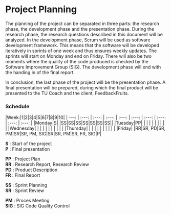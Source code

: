 # Project Planning
The planning of the project can be separated in three parts: the research phase, the development phase and the presentation phase. During the research phase, the research questions described in this document will be analyzed. In the development phase, Scrum will be used as software development framework. This means that the software will be developed iteratively in sprints of one week and thus ensures weekly updates. The sprints will start on Monday and end on Friday. There will also be two moments where the quality of the code produced is checked by the Software Improvement Group (SIG). The development phase will end with the handing in of the final report.

In conclusion, the last phase of the project will be the presentation phase. A final presentation will be prepared, during which the final product will be presented to the TU Coach and the client, FeedbackFruits.

### Schedule
|Week:|1|2|3|4|5|6|7|8|9|10|
| ---: | :---: | :---: | :---: | :---: | :---: | :---: | :---: | :---: | :---: |
|Monday|S| |SS|SS|SS|SS|SS|SS|SS||
|Tuesday|PP| | | | | | | | | |
|Wednesday| | | | | | | | | | |
|Thursday| | | | | | | | | | |
|Friday| |RR|SR, PD|SR, PM|SR|SR, PM, SIG|SR|SR, PM|SR, FR, SIG|P|

**S** : Start of the project  
**P** : Final presentation

**PP** : Project Plan  
**RR** : Research Report, Research Review  
**PD** : Product Description  
**FR** : Final Report

**SS** : Sprint Planning  
**SR** : Sprint Review

**PM** : Proces Meeting  
**SIG** : SIG Code Quality Control
